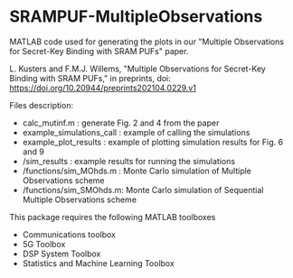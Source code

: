 # SRAMPUF-MultipleObservations
MATLAB code used for generating the plots in our "Multiple Observations for Secret-Key Binding with SRAM PUFs" paper.

L. Kusters and F.M.J. Willems, "Multiple Observations for Secret-Key Binding with SRAM PUFs," in preprints, doi: https://doi.org/10.20944/preprints202104.0229.v1

Files description:

- calc_mutinf.m : generate Fig. 2 and 4 from the paper
- example_simulations_call : example of calling the simulations
- example_plot_results : example of plotting simulation results for Fig. 6 and 9
- /sim_results : example results for running the simulations
- /functions/sim_MOhds.m : Monte Carlo simulation of Multiple Observations scheme
- /functions/sim_SMOhds.m: Monte Carlo simulation of Sequential Multiple Observations scheme


This package requires the following MATLAB toolboxes
- Communications toolbox
- 5G Toolbox
- DSP System Toolbox
- Statistics and Machine Learning Toolbox
